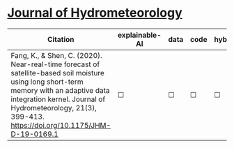 # [Journal of Hydrometeorology](https://journals.ametsoc.org/view/journals/hydr/hydr-overview.xml)


| Citation           | explainable-AI | data   | code | hybrid |   reviews  |
|--------------------|----------------|--------|------|--------|------------|
| Fang, K., & Shen, C. (2020). Near-real-time forecast of satellite-based soil moisture using long short-term memory with an adaptive data integration kernel. Journal of Hydrometeorology, 21(3), 399-413. https://doi.org/10.1175/JHM-D-19-0169.1 | &#9744;   | &#9744; | &#9744; | &#9744;  |  |